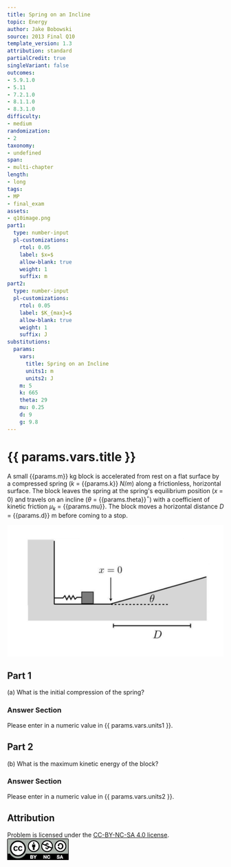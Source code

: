 ```yaml
---
title: Spring on an Incline
topic: Energy
author: Jake Bobowski
source: 2013 Final Q10
template_version: 1.3
attribution: standard
partialCredit: true
singleVariant: false
outcomes:
- 5.9.1.0
- 5.11
- 7.2.1.0
- 8.1.1.0
- 8.3.1.0
difficulty:
- medium
randomization:
- 2
taxonomy:
- undefined
span:
- multi-chapter
length:
- long
tags:
- MP
- final_exam
assets:
- q10image.png
part1:
  type: number-input
  pl-customizations:
    rtol: 0.05
    label: $x=$
    allow-blank: true
    weight: 1
    suffix: m
part2:
  type: number-input
  pl-customizations:
    rtol: 0.05
    label: $K_{max}=$
    allow-blank: true
    weight: 1
    suffix: J
substitutions:
  params:
    vars:
      title: Spring on an Incline
      units1: m
      units2: J
    m: 5
    k: 665
    theta: 29
    mu: 0.25
    d: 9
    g: 9.8
---
```

# {{ params.vars.title }}
A small {{params.m}} kg block is accelerated from rest on a flat surface by a compressed spring ($k$ = {{params.k}} $N/m$) along a frictionless, horizontal surface.
The block leaves the spring at the spring's equilibrium position ($x$ = 0) and travels on an incline ($\theta$ = {{params.theta}}$^{\circ}$) with a coefficient of kinetic friction $\mu_k$ = {{params.mu}}.
The block moves a horizontal distance $D$ = {{params.d}} m before coming to a stop.

<img src="q10image.png" alt="Pictured is a block being pushed towards a ramp by a compressed string." >

## Part 1

(a) What is the initial compression of the spring?

### Answer Section

Please enter in a numeric value in {{ params.vars.units1 }}.

## Part 2

(b) What is the maximum kinetic energy of the block?

### Answer Section

Please enter in a numeric value in {{ params.vars.units2 }}.

## Attribution

Problem is licensed under the [CC-BY-NC-SA 4.0 license](https://creativecommons.org/licenses/by-nc-sa/4.0/).<br> ![The Creative Commons 4.0 license requiring attribution-BY, non-commercial-NC, and share-alike-SA license.](https://raw.githubusercontent.com/firasm/bits/master/by-nc-sa.png)